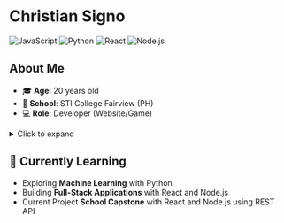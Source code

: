 # **Christian Signo**
![JavaScript](https://img.shields.io/badge/-JavaScript-ffb13b?logo=javascript)
![Python](https://img.shields.io/badge/-Python-3776ab?logo=python)
![React](https://img.shields.io/badge/React-Developer-61dafb)
![Node.js](https://img.shields.io/badge/-Node.js-339933?logo=node.js)

## About Me
- 🎓 **Age**: 20 years old
- 🏫 **School**: STI College Fairview (PH)
- 💻 **Role**: Developer (Website/Game)

<details>
  <summary>Click to expand</summary>

## Technologies & Tools I Work With

- JavaScript
- Python
- C#
- Java
- C++
- TypeScript
- Kotlin
##
- Node.js
- Express.js
- REST APIs
- GraphQL
- MongoDB
- Flutter
- Unity (Game)
- Godot (Game)
- SQL (MySQL, PostgreSQL)
- Firebase
- JWT Authentication
- Docker
- Render
- AWS

</details>

## 🌱 Currently Learning
- Exploring **Machine Learning** with Python
- Building **Full-Stack Applications** with React and Node.js
- Current Project **School Capstone** with React and Node.js using REST API